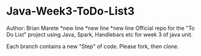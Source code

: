 # Java-Week3-ToDo-List3

Author: Brian Marete
*new line
*new line
*new line
Official repo for the "To Do List" project using Java, Spark, Handlebars etc for week 3 of java unit.

Each branch contains a new "Step" of code. Please fork, then clone.

